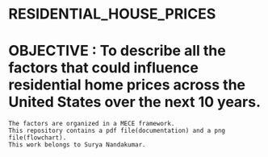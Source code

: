 # RESIDENTIAL_HOUSE_PRICES
# OBJECTIVE : To describe all the factors that could influence residential home prices across the United States over the next 10 years.
    The factors are organized in a MECE framework.
    This repository contains a pdf file(documentation) and a png file(flowchart).
    This work belongs to Surya Nandakumar. 
